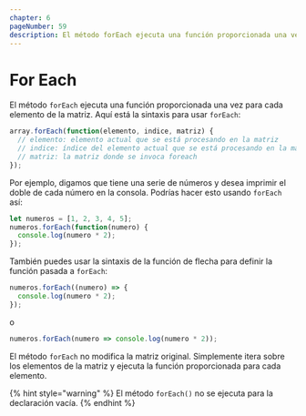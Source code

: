 ```yaml
---
chapter: 6
pageNumber: 59
description: El método forEach ejecuta una función proporcionada una vez para cada elemento de la matriz.  
---
```

# For Each

El método `forEach` ejecuta una función proporcionada una vez para cada elemento de la matriz. Aquí está la sintaxis para usar `forEach`:

```javascript
array.forEach(function(elemento, indice, matriz) {
  // elemento: elemento actual que se está procesando en la matriz
  // indice: índice del elemento actual que se está procesando en la matriz
  // matriz: la matriz donde se invoca foreach 
});
```

Por ejemplo, digamos que tiene una serie de números y desea imprimir el doble de cada número en la consola. Podrías hacer esto usando `forEach` así:

```typescript
let numeros = [1, 2, 3, 4, 5];
numeros.forEach(function(numero) {
  console.log(numero * 2);
});
```

También puedes usar la sintaxis de la función de flecha para definir la función pasada a `forEach`:

```typescript
numeros.forEach((numero) => {
  console.log(numero * 2);
});
```

o

```typescript
numeros.forEach(numero => console.log(numero * 2));
```

El método `forEach` no modifica la matriz original. Simplemente itera sobre los elementos de la matriz y ejecuta la función proporcionada para cada elemento.

{% hint style="warning" %}
El método `forEach()` no se ejecuta para la declaración vacía.
{% endhint %}
